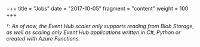+++
title = "Jobs"
date = "2017-10-05"
fragment = "content"
weight = 100
+++

_†: As of now, the Event Hub scaler only supports reading from Blob Storage, as well as scaling only Event Hub applications written in C#, Python or created with Azure Functions._